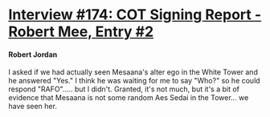 # [Interview #174: COT Signing Report - Robert Mee, Entry #2](https://www.theoryland.com/intvmain.php?i=174#2)

#### Robert Jordan

I asked if we had actually seen Mesaana's alter ego in the White Tower and he answered "Yes." I think he was waiting for me to say "Who?" so he could respond "RAFO"..... but I didn't. Granted, it's not much, but it's a bit of evidence that Mesaana is not some random Aes Sedai in the Tower... we have seen her.

